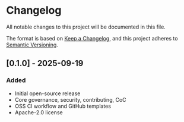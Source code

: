 # Changelog

All notable changes to this project will be documented in this file.

The format is based on [Keep a Changelog](https://keepachangelog.com/en/1.0.0/),
and this project adheres to [Semantic Versioning](https://semver.org/spec/v2.0.0.html).

## [0.1.0] - 2025-09-19
### Added
- Initial open-source release
- Core governance, security, contributing, CoC
- OSS CI workflow and GitHub templates
- Apache-2.0 license
